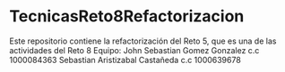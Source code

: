 # TecnicasReto8Refactorizacion
Este repositorio contiene la refactorización del Reto 5, que es una de las actividades del Reto 8
Equipo: 
John Sebastian Gomez Gonzalez    c.c 1000084363
Sebastian Aristizabal Castañeda  c.c 1000639678
